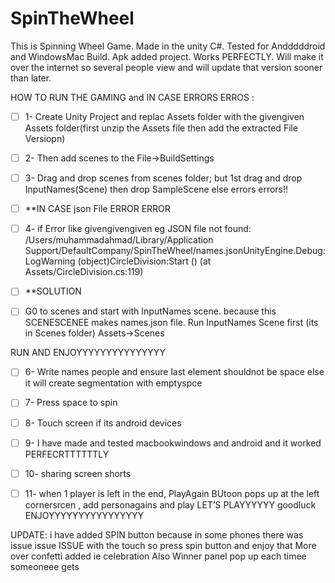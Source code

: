 # SpinTheWheel
This is Spinning Wheel Game. Made in the unity  C#. Tested for Andddddroid and WindowsMac Build. Apk added project. Works PERFECTLY. Will make it over the internet so several people view and will update that version sooner than later. 


HOW TO RUN THE GAMING and IN CASE ERRORS ERROS :
- [ ] 1- Create Unity Project and replac Assets folder with the givengiven Assets folder(first unzip the Assets file then add the extracted File Versiopn)
- [ ] 2- Then add scenes to the File->BuildSettings 
- [ ] 3- Drag and drop scenes from scenes folder; but 1st drag and drop InputNames(Scene) then drop SampleScene else errors errors!!

- [ ] **IN CASE json File ERROR ERROR
- [ ] 4- if Error like givengivengiven eg JSON file not found: /Users/muhammadahmad/Library/Application Support/DefaultCompany/SpinTheWheel/names.jsonUnityEngine.Debug:LogWarning (object)CircleDivision:Start () (at Assets/CircleDivision.cs:119)
- [ ] **SOLUTION
- [ ]  G0 to scenes and start with InputNames scene. because this SCENESCENEE makes names.json file. Run InputNames Scene first (its in Scenes folder) Assets->Scenes

RUN AND   ENJOYYYYYYYYYYYYYYY
- [ ] 6- Write names people and ensure last element shouldnot be space else it will create segmentation with emptyspce
- [ ] 7- Press space to spin
- [ ] 8- Touch screen if its android devices
- [ ] 9- I have made and tested macbookwindows and android and it worked  PERFECRTTTTTTLY
- [ ] 10- sharing screen shorts
- [ ] 11- when 1 player is left in the end, PlayAgain BUtoon pops up at the left cornersrcen , add personagains and play LET’S PLAYYYYYY
goodluck ENJOYYYYYYYYYYYYYYYY


UPDATE:
i  have added SPIN button because in some phones there was issue issue ISSUE with the touch so press spin button and enjoy that
More over confetti added ie celebration
Also Winner panel pop up each timee someoneee gets 
